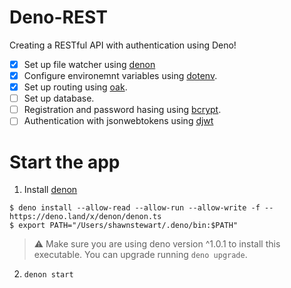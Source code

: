 # Deno-REST

Creating a RESTful API with authentication using Deno!

-   [x] Set up file watcher using [denon](https://deno.land/x/denon@v2.0.2)
-   [x] Configure environemnt variables using [dotenv](https://deno.land/x/dotenv@v0.4.0).
-   [x] Set up routing using [oak]("https://deno.land/x/oak@v4.0.0").
-   [ ] Set up database.
-   [ ] Registration and password hasing using [bcrypt](https://deno.land/.x/bcrypt@v0.2.1).
-   [ ] Authentication with jsonwebtokens using [djwt](https://deno.land/x/djwt@v0.9.0)

# Start the app

1. Install [denon](https://deno.land/x/denon@v2.0.2)

```
$ deno install --allow-read --allow-run --allow-write -f --https://deno.land/x/denon/denon.ts
$ export PATH="/Users/shawnstewart/.deno/bin:$PATH"
```

> ⚠️ Make sure you are using deno version ^1.0.1 to install this executable. You can upgrade running `deno upgrade`.

2. `denon start`
